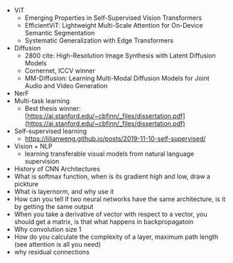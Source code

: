 * ViT
	* Emerging Properties in Self-Supervised Vision Transformers 
	* EfficientViT: Lightweight Multi-Scale Attention for On-Device Semantic Segmentation 
	* Systematic Generalization with Edge Transformers
* Diffusion
	* 2800 cite: High-Resolution Image Synthesis with Latent Diffusion Models 
	* Cornernet, ICCV winner 
	* MM-Diffusion: Learning Multi-Modal Diffusion Models for Joint Audio and Video Generation
* NerF
* Multi-task learning
	* Best thesis winner: [https://ai.stanford.edu/~cbfinn/_files/dissertation.pdf](https://ai.stanford.edu/~cbfinn/_files/dissertation.pdf)
* Self-supervised learning
	* https://lilianweng.github.io/posts/2019-11-10-self-supervised/
* Vision + NLP
	* learning transferable visual models from natural language supervision
* History of CNN Architectures
* What is softmax function, when is its gradient high and low, draw a pickture
* What is layernorm, and why use it
* How can you tell if two neural networks have the same architecture, is it by getting the same output
* When you take a derivative of vector with respect to a vector, you should get a matrix, is that what happens in backpropagatoin
* Why convolution size 1
* How do you calculate the complexity of a layer, maximum path length (see attention is all you need)
* why residual connections